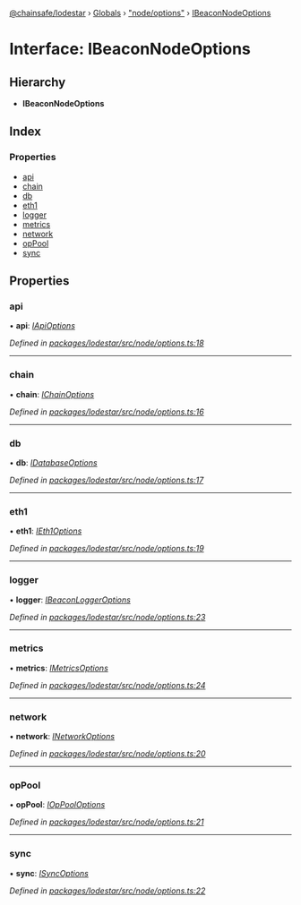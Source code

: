 [@chainsafe/lodestar](../README.md) › [Globals](../globals.md) › ["node/options"](../modules/_node_options_.md) › [IBeaconNodeOptions](_node_options_.ibeaconnodeoptions.md)

# Interface: IBeaconNodeOptions

## Hierarchy

* **IBeaconNodeOptions**

## Index

### Properties

* [api](_node_options_.ibeaconnodeoptions.md#api)
* [chain](_node_options_.ibeaconnodeoptions.md#chain)
* [db](_node_options_.ibeaconnodeoptions.md#db)
* [eth1](_node_options_.ibeaconnodeoptions.md#eth1)
* [logger](_node_options_.ibeaconnodeoptions.md#logger)
* [metrics](_node_options_.ibeaconnodeoptions.md#metrics)
* [network](_node_options_.ibeaconnodeoptions.md#network)
* [opPool](_node_options_.ibeaconnodeoptions.md#oppool)
* [sync](_node_options_.ibeaconnodeoptions.md#sync)

## Properties

###  api

• **api**: *[IApiOptions](_api_options_.iapioptions.md)*

*Defined in [packages/lodestar/src/node/options.ts:18](https://github.com/ChainSafe/lodestar/blob/f536e8f/packages/lodestar/src/node/options.ts#L18)*

___

###  chain

• **chain**: *[IChainOptions](_chain_options_.ichainoptions.md)*

*Defined in [packages/lodestar/src/node/options.ts:16](https://github.com/ChainSafe/lodestar/blob/f536e8f/packages/lodestar/src/node/options.ts#L16)*

___

###  db

• **db**: *[IDatabaseOptions](_db_options_.idatabaseoptions.md)*

*Defined in [packages/lodestar/src/node/options.ts:17](https://github.com/ChainSafe/lodestar/blob/f536e8f/packages/lodestar/src/node/options.ts#L17)*

___

###  eth1

• **eth1**: *[IEth1Options](_eth1_options_.ieth1options.md)*

*Defined in [packages/lodestar/src/node/options.ts:19](https://github.com/ChainSafe/lodestar/blob/f536e8f/packages/lodestar/src/node/options.ts#L19)*

___

###  logger

• **logger**: *[IBeaconLoggerOptions](_node_loggeroptions_.ibeaconloggeroptions.md)*

*Defined in [packages/lodestar/src/node/options.ts:23](https://github.com/ChainSafe/lodestar/blob/f536e8f/packages/lodestar/src/node/options.ts#L23)*

___

###  metrics

• **metrics**: *[IMetricsOptions](_metrics_options_.imetricsoptions.md)*

*Defined in [packages/lodestar/src/node/options.ts:24](https://github.com/ChainSafe/lodestar/blob/f536e8f/packages/lodestar/src/node/options.ts#L24)*

___

###  network

• **network**: *[INetworkOptions](_network_options_.inetworkoptions.md)*

*Defined in [packages/lodestar/src/node/options.ts:20](https://github.com/ChainSafe/lodestar/blob/f536e8f/packages/lodestar/src/node/options.ts#L20)*

___

###  opPool

• **opPool**: *[IOpPoolOptions](_oppool_options_.ioppooloptions.md)*

*Defined in [packages/lodestar/src/node/options.ts:21](https://github.com/ChainSafe/lodestar/blob/f536e8f/packages/lodestar/src/node/options.ts#L21)*

___

###  sync

• **sync**: *[ISyncOptions](_sync_options_.isyncoptions.md)*

*Defined in [packages/lodestar/src/node/options.ts:22](https://github.com/ChainSafe/lodestar/blob/f536e8f/packages/lodestar/src/node/options.ts#L22)*
